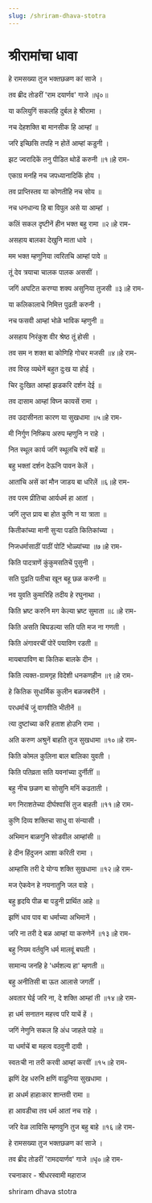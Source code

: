 ```yaml
---
slug: /shriram-dhava-stotra
---
```


# श्रीरामांचा धावा

हे रामसख्या तुज भक्‍तछळण कां साजे ।

तव ब्रीद तोडरीं 'राम दयार्णव' गाजे ॥धृ०॥

या कलियुगिं सकलहि दुर्बल हे श्रीरामा ।

नच देहशक्‍ति बा मानसीक हि आम्हां ॥

जरि इच्छिसि तपहि न होतें आम्हां कडुनी ।

झट ज्वरादिकें तनु पीडित थोडें करुनी ॥१॥हे राम-

एकाग्र मनहि नच जपध्यानादिकिं होय ।

तव प्राप्‍तिस्तव या कोणतीहि नच सोय ॥

नच धनधान्य हि बा विपुल असे या आम्हां ।

कलिं सकल दृष्टीनें हीन भक्‍त बहु रामा ॥२॥हे राम-

असहाय बालका देखुनि माता धावे ।

मम भक्‍त म्हणुनिया त्वरितचि आम्हां पावे ॥

तूं देव त्रयाचा चालक पालक अससीं ।

जगिं अघटित करण्या शक्य असुनिया तुजसी ॥३॥हे राम-

या कलिकालाचे निमित्त पुढती करुनी ।

नच फसवी आम्हां भोळे भाविक म्हणुनी ॥

असहाय निरंकुश वीर श्रेष्ठ तूं होसी ।

तव सम न शक्‍त बा कोणिहि गोचर मजसी ॥४॥हे राम-

तव विरह व्यथेनें बहुत दुःख या होई ।

चिर दुःखित आम्हां झडकरि दर्शन देई ॥

तव दासाम आम्हां विघ्न कायसें रामा ।

तव उदासीनता कारण या सुखधामा ॥५॥हे राम-

मी निर्गुण निष्क्रिय अरुप म्हणुनि न राहे ।

नित स्थूल कार्य जगिं स्थूलचि रुपें बाहें ॥

बहु भक्‍तां दर्शन देऊनि पावन केलें ।

आतांचि असें कां मौन जाडय बा धरिलें ॥६॥हे राम-

तव परम प्रीतिचा आर्यधर्म हा आतां ।

जगिं लुप्‍त प्राय बा होत कुणि न या त्राता ॥

कितीकांच्या मानी सुर्‍या पडति कितिकांच्या ।

निजधर्मासाठीं पाठीं पोटिं भोळ्यांच्या ॥७॥हे राम-

किति पादत्राणें कुंकुमसतिचें पुसुनी ।

सति पुढति पतीचा खून बहू छळ करुनी ॥

नव युवति कुमारिहि तदीय हे रघुनाथा ।

किति भ्रष्ट करुनि मग केल्या भ्रष्ट सुमाता ॥८॥हे राम-

किति असति बिघडल्या सति पति मज ना गणती ।

किति अंगावरचीं पोरें पयाविण रडती ॥

मायबापाविण बा कितिक बालके दीन ।

किति त्यक्‍त-ग्रामगृह विदेशी धनकणहीन ॥९॥हे राम-

हे कितिक सुधार्मिक कुलीन बळजबरीनें ।

परधर्माचें जूं वागवीति भीतीनें ॥

त्या दुष्टांच्या करि हताश होउनि रामा ।

अति करुण अश्रुनें बाहति तुज सुखधामा ॥१०॥हे राम-

किति कोमल कुलिना बाल बालिका युवती ।

किति पतिव्रता सति यवनांच्या दुर्नीतीं ॥

बहु नीच छळण बा सोसुनि मनिं कढताती ।

मग निराशतेच्या दीर्घश्‍वासिं तुज बाहती ॥११॥हे राम-

कुणि दिव्य शक्‍तिचा साधु वा संन्यासी ।

अभिमान बाळगुनि सोडवील आम्हांसी ॥

हे दीन हिंदुजन आशा करिती रामा ।

आम्हांसि तरी दे योग्य शक्‍ति सुखधामा ॥१२॥हे राम-

मज ऐकवेन हे नयनातुनि जल वाहे ।

बहु हृदयि पीळ बा पडुनी प्रार्थित आहे ॥

झणिं धाव पाव बा धर्माच्या अभिमानें ।

जरि ना तरी दे बळ आम्हां या करुणेनें ॥१३॥हे राम-

बहु नियम वर्तवुनि धर्म मालवूं बघती ।

सामान्य जनहि हे 'धर्मशल्य हा' म्हणती ॥

बहु अनीतिसी बा ऊत आलासे जगतीं ।

अवतार घेई जरि ना, दे शक्‍ति आम्हां ती ॥१४॥हे राम-

हा धर्म सनातन महत्त्व परि याचें हें ।

जगिं नेणुनि सकल हि अंध जाहले पाहे ॥

या धर्माचें बा महत्व वठवुनी दावी ।

स्वतःची ना तरी करवी आम्हां करवीं ॥१५॥हे राम-

झणिं देह धरुनि क्षणिं वाढुनिया सुखधामा ।

हा अधर्म हाहाःकार शान्तवी रामा ॥

हा आवडीचा तव धर्म आतां नच राहे ।

जरि वेळ लाविसि म्हणवुनि तुज बहु बाहे ॥१६॥हे राम-

हे रामसख्या तुज भक्‍तछळण कां साजे ।

तव ब्रीद तोडरीं 'रामदयार्णव' गाजे ॥धृ०॥हे राम-

रचनाकार - श्रीधरस्वामी महाराज

<span class='index-text'> shriram dhava stotra  </span>